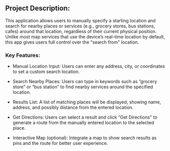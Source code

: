 ## Project Description:
This application allows users to manually specify a starting location and search for nearby places or services (e.g., grocery stores, bus stations, cafes) around that location, regardless of their current physical position. Unlike most map services that use the device’s real-time location by default, this app gives users full control over the "search from" location.

### Key Features:
- Manual Location Input: Users can enter any address, city, or coordinates to set a custom search location.

- Search Nearby Places: Users can type in keywords such as “grocery store” or “bus station” to find nearby services around the specified location.

- Results List: A list of matching places will be displayed, showing name, address, and possibly distance from the entered location.

- Get Directions: Users can select a result and click “Get Directions” to generate a route from the manually entered location to the selected place.

- Interactive Map (optional): Integrate a map to show search results as pins and the route for better user experience.